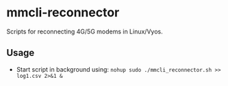 # mmcli-reconnector
Scripts for reconnecting 4G/5G modems in Linux/Vyos.


## Usage
* Start script in background using: `nohup sudo ./mmcli_reconnector.sh >> log1.csv 2>&1 &`
